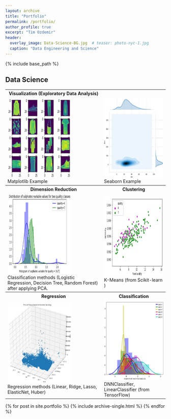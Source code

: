 ```yaml
---
layout: archive
title: "Portfolio"
permalink: /portfolio/
author_profile: true
excerpt: "Tim Ozdemir"
header:
  overlay_image: Data-Science-BG.jpg  # teaser: photo-nyc-1.jpg
  caption: "Data Engineering and Science"
---
```


{% include base_path %}

Data Science
------

<table style="border: none;margin: 0px auto;">
<tr>
 <th> Visualization (Exploratory Data Analysis)</th> <th> </th>
</tr>

<tr>
<td>
<a href="https://github.com/ozdemirht/Data-Science/tree/master/matplotlib/ex1/example.ipynb">
<img src="/images/matplotlib-1.png" alt="https://ozdemirht.github.io/" width="200" height="250">
</a>
<br> Matplotlib Example 
</td>

<td>
<a href="https://github.com/ozdemirht/Data-Science/blob/master/seaborn/ex1/example.ipynb">
<img src="/images/seaborn.png" alt="https://ozdemirht.github.io/" width="200" height="250">
</a>
<br> Seaborn Example 
</td>
</tr>

<tr>
 <th>Dimension Reduction</th> <th>Clustering</th>
</tr>

<tr>
 <td>
  <a href="https://github.com/ozdemirht/Data-Science/blob/master/learn/pca/ex1/example.ipynb">
   <img src="/images/pca-1.png" alt="https://ozdemirht.github.io/" width="200" height="250">
  </a>
  <br> Classification methods (Logistic Regression, Decision Tree, Random Forest) after applying PCA. 
 </td>

 <td>
  <a href="https://github.com/ozdemirht/Data-Science/blob/master/learn/clustering/ex1/example.ipynb">
   <img src="/images/kmeans-1.png" alt="https://ozdemirht.github.io/" width="200" height="250">
  </a>
  <br> K-Means (from Scikit-learn )
 </td>
</tr>

<tr>
 <th>Regression</th> <th>Classification</th>
</tr>

<tr>
 <td>
  <a href="https://github.com/ozdemirht/Data-Science/blob/master/learn/regression/ex1/example.ipynb">
   <img src="/images/regression-1.png" alt="https://ozdemirht.github.io/" width="200" height="250">
  </a>
  <br> Regression methods (Linear, Ridge, Lasso, ElasticNet, Huber) 
 </td>

 <td>
  <a href="https://github.com/ozdemirht/Data-Science/blob/master/learn/classification/ex1/example.ipynb">
   <img src="/images/classification-1.png" alt="https://ozdemirht.github.io/" width="200" height="250">
  </a>
  <br>  DNNClassifier, LinearClassifier (from TensorFlow)
 </td>
</tr>
</table>

{% for post in site.portfolio %}
  {% include archive-single.html %}
{% endfor %}

